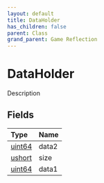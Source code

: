 ```yaml
---
layout: default
title: DataHolder
has_children: false
parent: Class
grand_parent: Game Reflection
---
```

# DataHolder
Description 

## Fields

| Type | Name |
|:----------|:--------------|
| [uint64](/riftbreaker-wiki/docs/game-reflection/components/uint64/) | data2 |
| [ushort](/riftbreaker-wiki/docs/game-reflection/enums/ushort/) | size |
| [uint64](/riftbreaker-wiki/docs/game-reflection/components/uint64/) | data1 |


